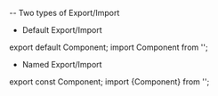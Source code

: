 -- Two types of Export/Import

- Default Export/Import

export default Component;
import Component from '';

- Named Export/Import

export const Component;
import {Component} from '';